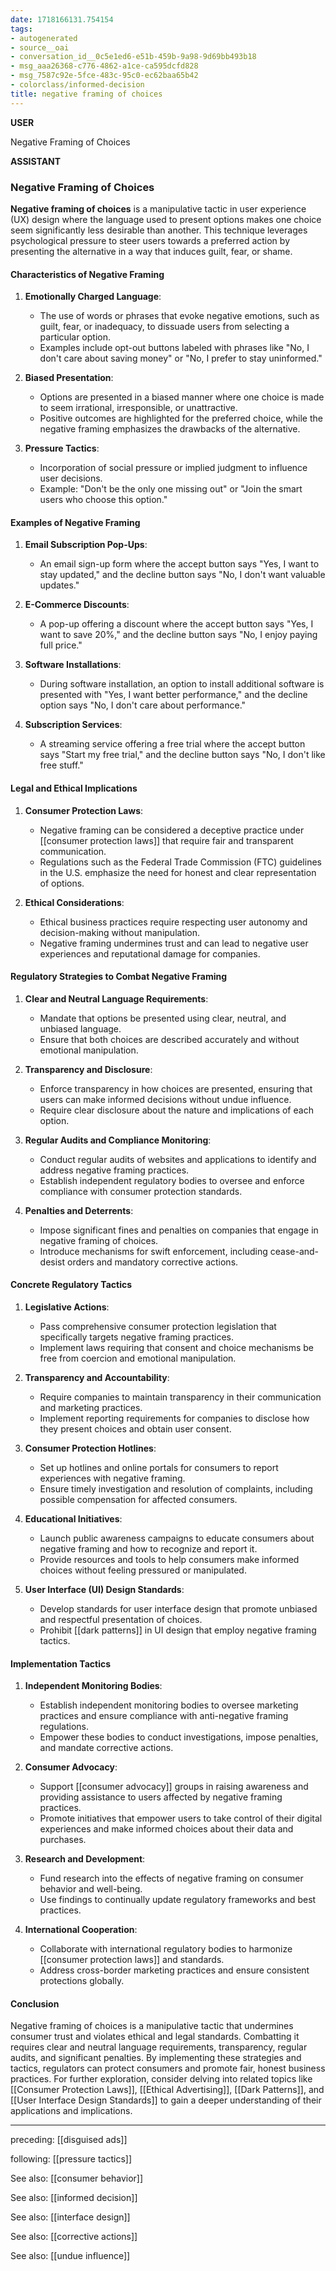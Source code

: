 ```yaml
---
date: 1718166131.754154
tags:
- autogenerated
- source__oai
- conversation_id__0c5e1ed6-e51b-459b-9a98-9d69bb493b18
- msg_aaa26368-c776-4862-a1ce-ca595dcfd828
- msg_7587c92e-5fce-483c-95c0-ec62baa65b42
- colorclass/informed-decision
title: negative framing of choices
---
```


**USER**

Negative Framing of Choices


**ASSISTANT**

### Negative Framing of Choices

**Negative framing of choices** is a manipulative tactic in user experience (UX) design where the language used to present options makes one choice seem significantly less desirable than another. This technique leverages psychological pressure to steer users towards a preferred action by presenting the alternative in a way that induces guilt, fear, or shame.

#### Characteristics of Negative Framing

1. **Emotionally Charged Language**:
   - The use of words or phrases that evoke negative emotions, such as guilt, fear, or inadequacy, to dissuade users from selecting a particular option.
   - Examples include opt-out buttons labeled with phrases like "No, I don't care about saving money" or "No, I prefer to stay uninformed."

2. **Biased Presentation**:
   - Options are presented in a biased manner where one choice is made to seem irrational, irresponsible, or unattractive.
   - Positive outcomes are highlighted for the preferred choice, while the negative framing emphasizes the drawbacks of the alternative.

3. **Pressure Tactics**:
   - Incorporation of social pressure or implied judgment to influence user decisions.
   - Example: "Don't be the only one missing out" or "Join the smart users who choose this option."

#### Examples of Negative Framing

1. **Email Subscription Pop-Ups**:
   - An email sign-up form where the accept button says "Yes, I want to stay updated," and the decline button says "No, I don't want valuable updates."

2. **E-Commerce Discounts**:
   - A pop-up offering a discount where the accept button says "Yes, I want to save 20%," and the decline button says "No, I enjoy paying full price."

3. **Software Installations**:
   - During software installation, an option to install additional software is presented with "Yes, I want better performance," and the decline option says "No, I don't care about performance."

4. **Subscription Services**:
   - A streaming service offering a free trial where the accept button says "Start my free trial," and the decline button says "No, I don't like free stuff."

#### Legal and Ethical Implications

1. **Consumer Protection Laws**:
   - Negative framing can be considered a deceptive practice under [[consumer protection laws]] that require fair and transparent communication.
   - Regulations such as the Federal Trade Commission (FTC) guidelines in the U.S. emphasize the need for honest and clear representation of options.

2. **Ethical Considerations**:
   - Ethical business practices require respecting user autonomy and decision-making without manipulation.
   - Negative framing undermines trust and can lead to negative user experiences and reputational damage for companies.

#### Regulatory Strategies to Combat Negative Framing

1. **Clear and Neutral Language Requirements**:
   - Mandate that options be presented using clear, neutral, and unbiased language.
   - Ensure that both choices are described accurately and without emotional manipulation.

2. **Transparency and Disclosure**:
   - Enforce transparency in how choices are presented, ensuring that users can make informed decisions without undue influence.
   - Require clear disclosure about the nature and implications of each option.

3. **Regular Audits and Compliance Monitoring**:
   - Conduct regular audits of websites and applications to identify and address negative framing practices.
   - Establish independent regulatory bodies to oversee and enforce compliance with consumer protection standards.

4. **Penalties and Deterrents**:
   - Impose significant fines and penalties on companies that engage in negative framing of choices.
   - Introduce mechanisms for swift enforcement, including cease-and-desist orders and mandatory corrective actions.

#### Concrete Regulatory Tactics

1. **Legislative Actions**:
   - Pass comprehensive consumer protection legislation that specifically targets negative framing practices.
   - Implement laws requiring that consent and choice mechanisms be free from coercion and emotional manipulation.

2. **Transparency and Accountability**:
   - Require companies to maintain transparency in their communication and marketing practices.
   - Implement reporting requirements for companies to disclose how they present choices and obtain user consent.

3. **Consumer Protection Hotlines**:
   - Set up hotlines and online portals for consumers to report experiences with negative framing.
   - Ensure timely investigation and resolution of complaints, including possible compensation for affected consumers.

4. **Educational Initiatives**:
   - Launch public awareness campaigns to educate consumers about negative framing and how to recognize and report it.
   - Provide resources and tools to help consumers make informed choices without feeling pressured or manipulated.

5. **User Interface (UI) Design Standards**:
   - Develop standards for user interface design that promote unbiased and respectful presentation of choices.
   - Prohibit [[dark patterns]] in UI design that employ negative framing tactics.

#### Implementation Tactics

1. **Independent Monitoring Bodies**:
   - Establish independent monitoring bodies to oversee marketing practices and ensure compliance with anti-negative framing regulations.
   - Empower these bodies to conduct investigations, impose penalties, and mandate corrective actions.

2. **Consumer Advocacy**:
   - Support [[consumer advocacy]] groups in raising awareness and providing assistance to users affected by negative framing practices.
   - Promote initiatives that empower users to take control of their digital experiences and make informed choices about their data and purchases.

3. **Research and Development**:
   - Fund research into the effects of negative framing on consumer behavior and well-being.
   - Use findings to continually update regulatory frameworks and best practices.

4. **International Cooperation**:
   - Collaborate with international regulatory bodies to harmonize [[consumer protection laws]] and standards.
   - Address cross-border marketing practices and ensure consistent protections globally.

#### Conclusion

Negative framing of choices is a manipulative tactic that undermines consumer trust and violates ethical and legal standards. Combatting it requires clear and neutral language requirements, transparency, regular audits, and significant penalties. By implementing these strategies and tactics, regulators can protect consumers and promote fair, honest business practices. For further exploration, consider delving into related topics like [[Consumer Protection Laws]], [[Ethical Advertising]], [[Dark Patterns]], and [[User Interface Design Standards]] to gain a deeper understanding of their applications and implications.


---

preceding: [[disguised ads]]  


following: [[pressure tactics]]

See also: [[consumer behavior]]


See also: [[informed decision]]


See also: [[interface design]]


See also: [[corrective actions]]


See also: [[undue influence]]